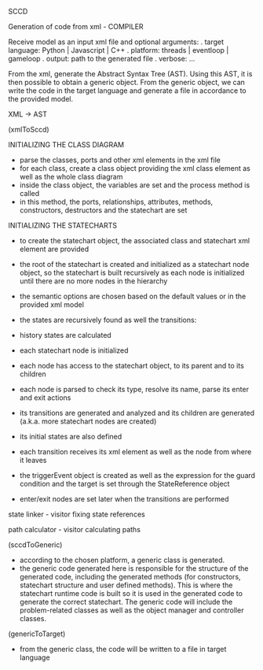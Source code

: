 SCCD

Generation of code from xml - COMPILER

Receive model as an input xml file and optional arguments:
. target language: Python | Javascript | C++
. platform: threads | eventloop | gameloop
. output: path to the generated file
. verbose: ...

From the xml, generate the Abstract Syntax Tree (AST). Using this AST, it is then possible to obtain a generic object. From the generic object, we can write the code in the target language and generate a file in accordance to the provided model.

XML -> AST

(xmlToSccd)

INITIALIZING THE CLASS DIAGRAM
- parse the classes, ports and other xml elements in the xml file
- for each class, create a class object providing the xml class element as well as the whole class diagram
- inside the class object, the variables are set and the process method is called
- in this method, the ports, relationships, attributes, methods, constructors, destructors and the statechart are set

INITIALIZING THE STATECHARTS
- to create the statechart object, the associated class and statechart xml element are provided
- the root of the statechart is created and initialized as a statechart node object, so the statechart is built recursively as each node is initialized until there are no more nodes in the hierarchy
- the semantic options are chosen based on the default values or in the provided xml model
- the states are recursively found as well the transitions:
- history states are calculated

- each statechart node is initialized
- each node has access to the statechart object, to its parent and to its children
- each node is parsed to check its type, resolve its name, parse its enter and exit actions
- its transitions are generated and analyzed and its children are generated (a.k.a. more statechart nodes are created)
- its initial states are also defined

- each transition receives its xml element as well as the node from where it leaves
- the triggerEvent object is created as well as the expression for the guard condition and the target is set through the StateReference object
- enter/exit nodes are set later when the transitions are performed

state linker - visitor fixing state references

path calculator - visitor calculating paths

(sccdToGeneric)

- according to the chosen platform, a generic class is generated.
- the generic code generated here is responsible for the structure of the generated code, including the generated methods (for constructors, statechart structure and user defined methods). This is where the statechart runtime code is built so it is used in the generated code to generate the correct statechart. The generic code will include the problem-related classes as well as the object manager and controller classes.

(genericToTarget)

- from the generic class, the code will be written to a file in target language